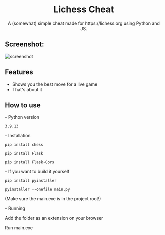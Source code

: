 <h1 align="center">Lichess Cheat</h1>

<p align="center">A (somewhat) simple cheat made for https://lichess.org using Python and JS.</p>

<h2>Screenshot:</h2>

![screenshot](https://user-images.githubusercontent.com/68710010/221235439-c5742854-3bc1-4b84-a991-8bed544eb104.png)

  
<h2>Features</h2>

*   Shows you the best move for a live game
*   That's about it

<h2>How to use</h2>

<p>- Python version</p>

```
3.9.13
```

<p>- Installation</p>

```
pip install chess
```

```
pip install Flask
```

```
pip install Flask-Cors
```

<p>- If you want to build it yourself</p>

```
pip install pyinstaller
```

```
pyinstaller --onefile main.py
```

(Make sure the main.exe is in the project root!)

<p>- Running</p>

Add the folder as an extension on your browser

Run main.exe
